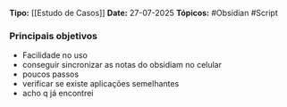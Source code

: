 **Tipo:** [[Estudo de Casos]]
**Date:** 27-07-2025
**Tópicos:**  #Obsidian #Script 

### Principais objetivos
- Facilidade no uso
- conseguir sincronizar as notas do obsidiam no celular
- poucos passos
- verificar se existe aplicações semelhantes
- acho q já encontrei 